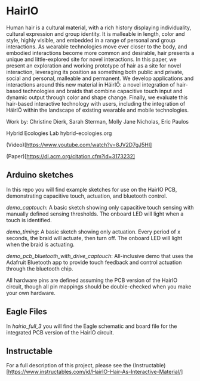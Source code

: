 # HairIO

Human hair is a cultural material, with a rich history displaying individuality, cultural expression and group identity.  It is malleable in length,  color and style,  highly visible,  and embedded in a range of personal and group interactions. As wearable technologies move ever closer to the body, and embodied interactions become more common and desirable, hair presents a unique and little-explored site for novel interactions. In this paper, we present an exploration and working prototype of hair as a site for novel interaction, leveraging its position as something both public and private,  social and personal, malleable and permanent. We develop applications and interactions around this new material in HäirIÖ: a novel integration of hair-based technologies and braids that combine capacitive touch input and dynamic output through color and shape change. Finally, we evaluate this hair-based interactive technology with users, including the integration of HäirIÖ within the landscape of existing wearable and mobile technologies.

Work by: Christine Dierk, Sarah Sterman, Molly Jane Nicholas, Eric Paulos

Hybrid Ecologies Lab
hybrid-ecologies.org

(Video)[https://www.youtube.com/watch?v=8JV2D7gJ5HI]

(Paper)[https://dl.acm.org/citation.cfm?id=3173232]

## Arduino sketches

In this repo you will find example sketches for use on the HairIO PCB, demonstrating capacitive touch, actuation, and bluetooth control.  

*demo_captouch:* A basic sketch showing only capacitive touch sensing with manually defined sensing thresholds. The onboard LED will light when a touch is identified.

*demo_timing*: A basic sketch showing only actuation.  Every period of x seconds, the braid will actuate, then turn off.  The onboard LED will light when the braid is actuating.

*demo_pcb_bluetooth_with_drive_captouch*: All-inclusive demo that uses the Adafruit Bluetooth app to provide touch feedback and control actuation through the bluetooth chip. 

All hardware pins are defined assuming the PCB version of the HairIO circuit, though all pin mappings should be double-checked when you make your own hardware. 


## Eagle Files

In *hairio_full_3* you will find the Eagle schematic and board file for the integrated PCB version of the HairIO circuit. 

## Instructable

For a full description of this project, please see the (Instructable)[https://www.instructables.com/id/HairIO-Hair-As-Interactive-Material/] 

